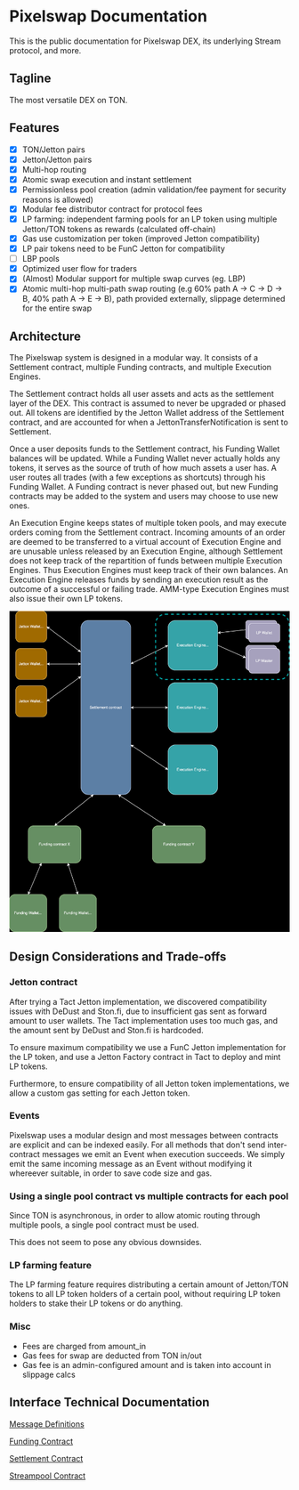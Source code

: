 # Pixelswap Documentation

This is the public documentation for Pixelswap DEX, its underlying Stream protocol, and more.

## Tagline

The most versatile DEX on TON.

## Features

- [x] TON/Jetton pairs
- [x] Jetton/Jetton pairs
- [x] Multi-hop routing
- [x] Atomic swap execution and instant settlement
- [x] Permissionless pool creation (admin validation/fee payment for security reasons is allowed)
- [x] Modular fee distributor contract for protocol fees
- [x] LP farming: independent farming pools for an LP token using multiple Jetton/TON tokens as rewards (calculated off-chain)
- [x] Gas use customization per token (improved Jetton compatibility)
- [x] LP pair tokens need to be FunC Jetton for compatibility
- [ ] LBP pools
- [x] Optimized user flow for traders
- [x] (Almost) Modular support for multiple swap curves (eg. LBP)
- [x] Atomic multi-hop multi-path swap routing (e.g 60% path A -> C -> D -> B, 40% path A -> E -> B), path provided externally, slippage determined for the entire swap

## Architecture

The Pixelswap system is designed in a modular way. It consists of a Settlement contract, multiple Funding contracts, and multiple Execution Engines.

The Settlement contract holds all user assets and acts as the settlement layer of the DEX. This contract is assumed to never be upgraded or phased out. All tokens are identified by the Jetton Wallet address of the Settlement contract, and are accounted for when a JettonTransferNotification is sent to Settlement.

Once a user deposits funds to the Settlement contract, his Funding Wallet balances will be updated. While a Funding Wallet never actually holds any tokens, it serves as the source of truth of how much assets a user has. A user routes all trades (with a few exceptions as shortcuts) through his Funding Wallet. A Funding contract is never phased out, but new Funding contracts may be added to the system and users may choose to use new ones.

An Execution Engine keeps states of multiple token pools, and may execute orders coming from the Settlement contract. Incoming amounts of an order are deemed to be transferred to a virtual account of Execution Engine and are unusable unless released by an Execution Engine, although Settlement does not keep track of the repartition of funds between multiple Execution Engines. Thus Execution Engines must keep track of their own balances. An Execution Engine releases funds by sending an execution result as the outcome of a successful or failing trade. AMM-type Execution Engines must also issue their own LP tokens.

![architecture](img/pixelswap-architecture.svg)

## Design Considerations and Trade-offs

### Jetton contract

After trying a Tact Jetton implementation, we discovered compatibility issues with DeDust and Ston.fi, due to insufficient gas sent as forward amount to user wallets. The Tact implementation uses too much gas, and the amount sent by DeDust and Ston.fi is hardcoded.

To ensure maximum compatibility we use a FunC Jetton implementation for the LP token, and use a Jetton Factory contract in Tact to deploy and mint LP tokens.

Furthermore, to ensure compatibility of all Jetton token implementations, we allow a custom gas setting for each Jetton token.

### Events

Pixelswap uses a modular design and most messages between contracts are explicit and can be indexed easily. For all methods that don't send inter-contract messages we emit an Event when execution succeeds. We simply emit the same incoming message as an Event without modifying it whereever suitable, in order to save code size and gas.

### Using a single pool contract vs multiple contracts for each pool

Since TON is asynchronous, in order to allow atomic routing through multiple pools, a single pool contract must be used.

This does not seem to pose any obvious downsides.

### LP farming feature

The LP farming feature requires distributing a certain amount of Jetton/TON tokens to all LP token holders of a certain pool, without requiring LP token holders to stake their LP tokens or do anything. 

### Misc

- Fees are charged from amount_in
- Gas fees for swap are deducted from TON in/out
- Gas fee is an admin-configured amount and is taken into account in slippage calcs

## Interface Technical Documentation

[Message Definitions](interface/pixelswap_messages.md)

[Funding Contract](interface/pixelswap_funding.md)

[Settlement Contract](interface/pixelswap_settlement.md)

[Streampool Contract](interface/pixelswap_streampool.md)
